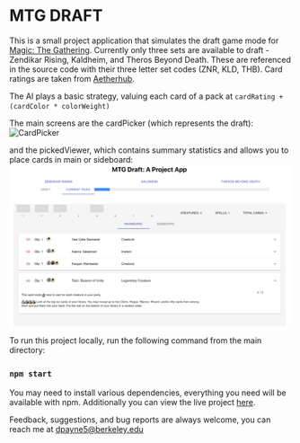 # MTG DRAFT

This is a small project application that simulates the draft game mode for [Magic: The Gathering](https://en.wikipedia.org/wiki/Magic:_The_Gathering). Currently only three sets are available to draft - Zendikar Rising, Kaldheim, and Theros Beyond Death. These are referenced in the source code with their three letter set codes (ZNR, KLD, THB). Card ratings are taken from [Aetherhub](https://aetherhub.com/).

The AI plays a basic strategy, valuing each card of a pack at `cardRating + (cardColor * colorWeight)`

The main screens are the cardPicker (which represents the draft):
![CardPicker](/public/cardPickerExample.png)

and the pickedViewer, which contains summary statistics and allows you to place cards in main or sideboard:
![PickedViewer](/public/pickedViewerExample.png)

To run this project locally, run the following command from the main directory:

### `npm start`

You may need to install various dependencies, everything you need will be available with npm.
Additionally you can view the live project [here](http://draftbucket.s3-website.us-east-2.amazonaws.com).

Feedback, suggestions, and bug reports are always welcome, you can reach me at dpayne5@berkeley.edu
